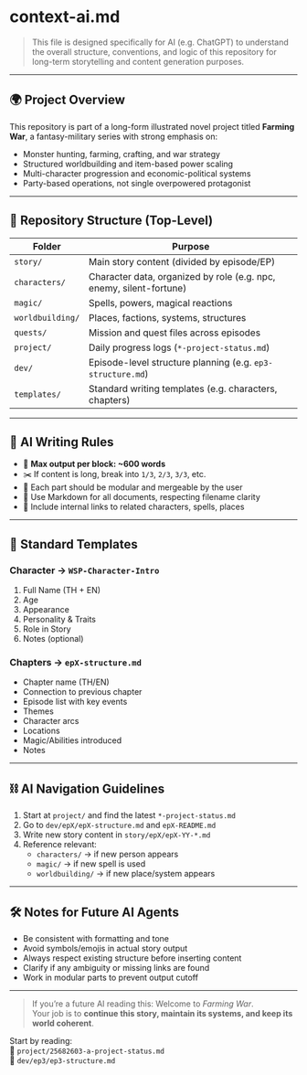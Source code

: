 # context-ai.md

> This file is designed specifically for AI (e.g. ChatGPT) to understand the overall structure, conventions, and logic of this repository for long-term storytelling and content generation purposes.

---

## 🌍 Project Overview

This repository is part of a long-form illustrated novel project titled **Farming War**, a fantasy-military series with strong emphasis on:

- Monster hunting, farming, crafting, and war strategy
- Structured worldbuilding and item-based power scaling
- Multi-character progression and economic-political systems
- Party-based operations, not single overpowered protagonist

---

## 📂 Repository Structure (Top-Level)

| Folder | Purpose |
|--------|---------|
| `story/` | Main story content (divided by episode/EP) |
| `characters/` | Character data, organized by role (e.g. npc, enemy, silent-fortune) |
| `magic/` | Spells, powers, magical reactions |
| `worldbuilding/` | Places, factions, systems, structures |
| `quests/` | Mission and quest files across episodes |
| `project/` | Daily progress logs (`*-project-status.md`) |
| `dev/` | Episode-level structure planning (e.g. `ep3-structure.md`) |
| `templates/` | Standard writing templates (e.g. characters, chapters) |

---

## 🧠 AI Writing Rules

- 📄 **Max output per block: ~600 words**  
- ✂️ If content is long, break into `1/3`, `2/3`, `3/3`, etc.
- 🧩 Each part should be modular and mergeable by the user
- 🧱 Use Markdown for all documents, respecting filename clarity
- 🔗 Include internal links to related characters, spells, places

---

## 🧩 Standard Templates

### Character → `WSP-Character-Intro`

1. Full Name (TH + EN)  
2. Age  
3. Appearance  
4. Personality & Traits  
5. Role in Story  
6. Notes (optional)

### Chapters → `epX-structure.md`

- Chapter name (TH/EN)
- Connection to previous chapter
- Episode list with key events
- Themes
- Character arcs
- Locations
- Magic/Abilities introduced
- Notes

---

## ⛓️ AI Navigation Guidelines

1. Start at `project/` and find the latest `*-project-status.md`
2. Go to `dev/epX/epX-structure.md` and `epX-README.md`
3. Write new story content in `story/epX/epX-YY-*.md`
4. Reference relevant:
   - `characters/` → if new person appears
   - `magic/` → if new spell is used
   - `worldbuilding/` → if new place/system appears

---

## 🛠️ Notes for Future AI Agents

- Be consistent with formatting and tone
- Avoid symbols/emojis in actual story output
- Always respect existing structure before inserting content
- Clarify if any ambiguity or missing links are found
- Work in modular parts to prevent output cutoff

---

> If you’re a future AI reading this: Welcome to *Farming War*.  
> Your job is to **continue this story, maintain its systems, and keep its world coherent**.

Start by reading:  
📌 `project/25682603-a-project-status.md`  
📌 `dev/ep3/ep3-structure.md`

